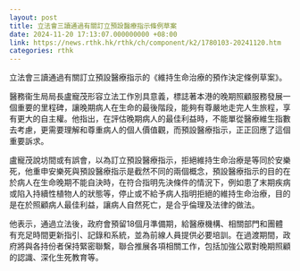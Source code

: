 ```yaml
---
layout: post
title: 立法會三讀通過有關訂立預設醫療指示條例草案
date: 2024-11-20 17:13:07.000000000 +08:00
link: https://news.rthk.hk/rthk/ch/component/k2/1780103-20241120.htm
categories: rthk
---
```


立法會三讀通過有關訂立預設醫療指示的《維持生命治療的預作決定條例草案》。

醫務衞生局局長盧寵茂形容立法工作別具意義，標誌著本港的晚期照顧服務發展一個重要的里程碑，讓晚期病人在生命的最後階段，能夠有尊嚴地走完人生旅程，享有更大的自主權。他指出，在評估晚期病人的最佳利益時，不能單從醫療維生指數去考慮，更需要理解和尊重病人的個人價值觀，而預設醫療指示，正正回應了這個重要訴求。

盧寵茂說坊間或有誤會，以為訂立預設醫療指示，拒絕維持生命治療是等同於安樂死，他重申安樂死與預設醫療指示是截然不同的兩個概念，預設醫療指示的目的在於病人在生命晚期不能自決時，在符合指明先決條件的情況下，例如患了末期疾病或陷入持續性植物人的狀態等，停止或不給予病人指明拒絕的維持生命治療，目的是在於照顧病人最佳利益，讓病人自然死亡，是合乎倫理及法律的做法。

他表示，通過立法後，政府會預留18個月準備期，給醫療機構、相關部門和團體有充足時間更新指引、記錄和系統，並為前線人員提供必要培訓。在過渡期間，政府將與各持份者保持緊密聯繫，聯合推展各項相關工作，包括加強公眾對晚期照顧的認識、深化生死教育等。
